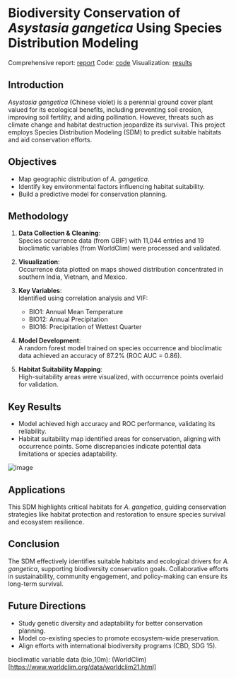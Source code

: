 # Biodiversity Conservation of *Asystasia gangetica* Using Species Distribution Modeling

Comprehensive report: [report](report.md)
Code: [code](code.py)
Visualization: [results](results)

## Introduction
*Asystasia gangetica* (Chinese violet) is a perennial ground cover plant valued for its ecological benefits, including preventing soil erosion, improving soil fertility, and aiding pollination. However, threats such as climate change and habitat destruction jeopardize its survival. This project employs Species Distribution Modeling (SDM) to predict suitable habitats and aid conservation efforts.

## Objectives
- Map geographic distribution of *A. gangetica*.
- Identify key environmental factors influencing habitat suitability.
- Build a predictive model for conservation planning.

## Methodology
1. **Data Collection & Cleaning**:  
   Species occurrence data (from GBIF) with 11,044 entries and 19 bioclimatic variables (from WorldClim) were processed and validated.
   
2. **Visualization**:  
   Occurrence data plotted on maps showed distribution concentrated in southern India, Vietnam, and Mexico.
   
3. **Key Variables**:  
   Identified using correlation analysis and VIF:
   - BIO1: Annual Mean Temperature  
   - BIO12: Annual Precipitation  
   - BIO16: Precipitation of Wettest Quarter  

4. **Model Development**:  
   A random forest model trained on species occurrence and bioclimatic data achieved an accuracy of 87.2% (ROC AUC = 0.86). 

5. **Habitat Suitability Mapping**:  
   High-suitability areas were visualized, with occurrence points overlaid for validation.

## Key Results
- Model achieved high accuracy and ROC performance, validating its reliability.
- Habitat suitability map identified areas for conservation, aligning with occurrence points. Some discrepancies indicate potential data limitations or species adaptability.

![image](https://github.com/user-attachments/assets/0bb268cb-1272-4c9f-8853-3de1fea1c1b7)

## Applications
This SDM highlights critical habitats for *A. gangetica*, guiding conservation strategies like habitat protection and restoration to ensure species survival and ecosystem resilience.

## Conclusion
The SDM effectively identifies suitable habitats and ecological drivers for *A. gangetica*, supporting biodiversity conservation goals. Collaborative efforts in sustainability, community engagement, and policy-making can ensure its long-term survival.

## Future Directions
- Study genetic diversity and adaptability for better conservation planning.
- Model co-existing species to promote ecosystem-wide preservation.
- Align efforts with international biodiversity programs (CBD, SDG 15).

bioclimatic variable data (bio_10m): (WorldClim)[https://www.worldclim.org/data/worldclim21.html]
